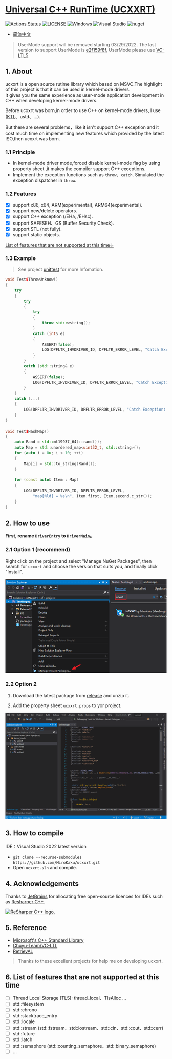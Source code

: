 # [Universal C++ RunTime (UCXXRT)](https://github.com/mirokaku/ucxxrt)

[![Actions Status](https://github.com/MiroKaku/ucxxrt/workflows/build%20&%20publish/badge.svg)](https://github.com/MiroKaku/ucxxrt/actions)
[![LICENSE](https://img.shields.io/badge/license-MIT-blue.svg)](https://github.com/MiroKaku/ucxxrt/blob/main/LICENSE)
![Windows](https://img.shields.io/badge/Windows-7+-orange.svg)
![Visual Studio](https://img.shields.io/badge/Visual%20Studio-2022-purple.svg)
[![nuget](https://img.shields.io/nuget/v/ucxxrt)](https://www.nuget.org/packages/ucxxrt/)

* [简体中文](https://github.com/MiroKaku/ucxxrt/blob/main/README.zh-CN.md)

> UserMode support will be removed starting 03/29/2022. The last version to support UserMode is [e2f159f8f](https://github.com/MiroKaku/ucxxrt/tree/e2f159f8f04a829359e3a057b70457121485b4dc), UserMode please use [VC-LTL5](https://github.com/Chuyu-Team/VC-LTL5)

## 1. About

ucxxrt is a open source rutime library which based on MSVC.The highlight of this project is that it can be used in kernel-mode drivers.  
It gives you the same experience as user-mode application development in C++ when developing kernel-mode drivers.

Before ucxxrt was born,in order to use C++ on kernel-mode drivers, I use  ([KTL](https://github.com/MeeSong/KTL)、ustd、...).  

But there are several problems，like it isn't support C++ exception and it cost much time on implementing new features which provided by the latest ISO,then ucxxrt was born.  

### 1.1 Principle  

* In kernel-mode driver mode,forced disable kernel-mode flag by using property sheet ,it makes the compiler support C++ exceptions.
* Implement the exception functions such as `throw`、`catch`.  Simulated the exception dispatcher in `throw`.  

### 1.2 Features

- [x] support x86, x64, ARM(experimental), ARM64(experimental).
- [x] support new/delete operators.  
- [x] support C++ exception (/EHa, /EHsc).  
- [x] support SAFESEH、GS (Buffer Security Check).  
- [x] support STL (not fully).  
- [x] support static objects.  

[List of features that are not supported at this time↓](#6-List-of-features-that-are-not-supported-at-this-time)

### 1.3 Example

> See project [unittest](https://github.com/MiroKaku/ucxxrt/blob/main/test/unittest.cpp) for more Infomation.

```cpp
void Test$ThrowUnknow()
{
    try
    {
        try
        {
            try
            {
                throw std::wstring();
            }
            catch (int& e)
            {
                ASSERT(false);
                LOG(DPFLTR_IHVDRIVER_ID, DPFLTR_ERROR_LEVEL, "Catch Exception: %d\n", e);
            }
        }
        catch (std::string& e)
        {
            ASSERT(false);
            LOG(DPFLTR_IHVDRIVER_ID, DPFLTR_ERROR_LEVEL, "Catch Exception: %s\n", e.c_str());
        }
    }
    catch (...)
    {
        LOG(DPFLTR_IHVDRIVER_ID, DPFLTR_ERROR_LEVEL, "Catch Exception: ...\n");
    }
}

void Test$HashMap()
{
    auto Rand = std::mt19937_64(::rand());
    auto Map = std::unordered_map<uint32_t, std::string>();
    for (auto i = 0u; i < 10; ++i)
    {
        Map[i] = std::to_string(Rand());
    }

    for (const auto& Item : Map)
    {
        LOG(DPFLTR_IHVDRIVER_ID, DPFLTR_ERROR_LEVEL,
            "map[%ld] = %s\n", Item.first, Item.second.c_str());
    }
}
```

## 2. How to use

**First, rename `DriverEntry` to `DriverMain`。**

### 2.1 Option 1 (recommend)

Right click on the project and select "Manage NuGet Packages", then search for `ucxxrt` and choose the version that suits you, and finally click "Install".

![nuget](https://raw.githubusercontent.com/MiroKaku/ucxxrt/main/readme/nuget.png)

### 2.2 Option 2

1. Download the latest package from [release](https://github.com/MiroKaku/ucxxrt/releases) and unzip it.

2. Add the property sheet `ucxxrt.props` to yor project.

![usage](https://raw.githubusercontent.com/MiroKaku/ucxxrt/main/readme/use.gif)

## 3. How to compile

IDE：Visual Studio 2022 latest version

* `git clone --recurse-submodules https://github.com/MiroKaku/ucxxrt.git`
* Open `ucxxrt.sln` and compile.

## 4. Acknowledgements

Thanks to [JetBrains](https://www.jetbrains.com/?from=meesong) for allocating free open-source licences for IDEs such as [Resharper C++](https://www.jetbrains.com/resharper-cpp/?from=meesong).

[<img src="https://resources.jetbrains.com/storage/products/company/brand/logos/ReSharperCPP_icon.png" alt="ReSharper C++ logo." width=200>](https://www.jetbrains.com/?from=meesong)

## 5. Reference

* [Microsoft's C++ Standard Library](https://github.com/microsoft/stl)
* [Chuyu-Team/VC-LTL](https://github.com/Chuyu-Team/VC-LTL)
* [RetrievAL](https://github.com/SpoilerScriptsGroup/RetrievAL)

> Thanks to these excellent projects for help me on developing ucxxrt.

## 6. List of features that are not supported at this time

- [ ] Thread Local Storage (TLS): thread_local、TlsAlloc ...
- [ ] std::filesystem
- [ ] std::chrono
- [ ] std::stacktrace_entry
- [ ] std::locale
- [ ] std::stream (std::fstream、std::iostream、std::cin、std::cout、std::cerr)
- [ ] std::future
- [ ] std::latch
- [ ] std::semaphore (std::counting_semaphore、std::binary_semaphore)
- [ ] ...
